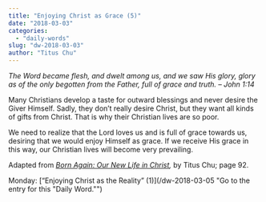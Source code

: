 ```yaml
---
title: "Enjoying Christ as Grace (5)"
date: "2018-03-03"
categories: 
  - "daily-words"
slug: "dw-2018-03-03"
author: "Titus Chu"
---
```


_The Word became flesh, and dwelt among us, and we saw His glory, glory as of the only begotten from the Father, full of grace and truth._ _– John 1:14_

Many Christians develop a taste for outward blessings and never desire the Giver Himself. Sadly, they don’t really desire Christ, but they want all kinds of gifts from Christ. That is why their Christian lives are so poor.

We need to realize that the Lord loves us and is full of grace towards us, desiring that we would enjoy Himself as grace. If we receive His grace in this way, our Christian lives will become very prevailing.

Adapted from _[Born Again: Our New Life in Christ](/book-born-again/ "Go to the listing for this book."),_ by Titus Chu; page 92.

Monday: [“Enjoying Christ as the Reality” (1)](/dw-2018-03-05 "Go to the entry for this "Daily Word."")
